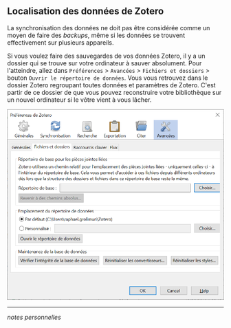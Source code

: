 ## Localisation des données de Zotero

La synchronisation des données ne doit pas être considérée comme un moyen de faire des *backups*, même si les données se trouvent effectivement sur plusieurs appareils.

Si vous voulez faire des sauvegardes de vos données Zotero, il y a un dossier qui se trouve sur votre ordinateur à sauver absolument. Pour l'atteindre, allez dans `Préférences` > `Avancées` > `Fichiers et dossiers` > bouton `Ouvrir le répertoire de données`. Vous vous retrouvez dans le dossier Zotero regroupant toutes données et paramètres de Zotero. C'est  partir de ce dossier de que vous pouvez reconstruire votre bibliothèque sur un nouvel ordinateur si le vôtre vient à vous lâcher.

![](img/parametrer-avances.PNG)


---
*notes personnelles*

